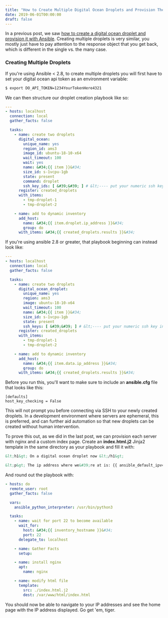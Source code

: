 ```yaml
---
title: "How to Create Multiple Digital Ocean Droplets and Provision Them Using Ansible"
date: 2019-06-01T00:00:00
draft: false
---
```


In a previous post, we saw [how to create a digital ocean droplet and provision it with Ansible](https://nickolasfisher.com/blog/How-To-Create-a-Digital-Ocean-Droplet-and-Provision-It-Using-Ansible). Creating multiple droplets is very similar, you mostly just have to pay attention to the response object that you get back, which is different in the single vs. the many case.

### Creating Multiple Droplets

If you&#39;re using Ansible &lt; 2.8, to create multiple droplets you will first have to set your digital ocean api token as an environment variable:

``` bash
$ export DO_API_TOKEN=1234YourTokenHere4321

```

We can then structure our droplet creation playbook like so:

``` yaml
---
- hosts: localhost
  connection: local
  gather_facts: false

  tasks:
    - name: create two droplets
      digital_ocean:
        unique_name: yes
        region_id: ams3
        image_id: ubuntu-18-10-x64
        wait_timeout: 100
        wait: yes
        name: &#34;{{ item }}&#34;
        size_id: s-1vcpu-1gb
        state: present
        command: droplet
        ssh_key_ids: [ &#39;&#39; ] # &lt;---- put your numeric ssh key in here
      register: created_droplets
      with_items:
        - tmp-droplet-1
        - tmp-droplet-2

    - name: add to dynamic inventory
      add_host:
        name: &#34;{{ item.droplet.ip_address }}&#34;
        group: do
      with_items: &#34;{{ created_droplets.results }}&#34;

```

If you&#39;re using ansible 2.8 or greater, that playbook beginning can instead look like:

``` yaml
---
- hosts: localhost
  connection: local
  gather_facts: false

  tasks:
    - name: create two droplets
      digital_ocean_droplet:
        unique_name: yes
        region: ams3
        image: ubuntu-18-10-x64
        wait_timeout: 100
        name: &#34;{{ item }}&#34;
        size_id: s-1vcpu-1gb
        state: present
        ssh_keys: [ &#39;&#39; ] # &lt;---- put your numeric ssh key in here
      register: created_droplets
      with_items:
        - tmp-droplet-1
        - tmp-droplet-2

    - name: add to dynamic inventory
      add_host:
        name: &#34;{{ item.data.ip_address }}&#34;
        group: do
      with_items: &#34;{{ created_droplets.results }}&#34;

```

Before you run this, you&#39;ll want to make sure to include an **ansible.cfg** file that looks like this:

```
[defaults]
host_key_checking = False
```

This will not prompt you before connecting via SSH to your newly created droplets. In a development environment where servers are ephemeral, this is preferred, and can further aid automation so that new droplets can be created without human intervention.

To prove this out, as we did in the last post, we can provision each server with nginx and a custom index page.
Create an **index.html.j2** Jinja2 template in the same directory as your playbook and fill it with:

``` html
&lt;h1&gt; On a digital ocean droplet now &lt;/h1&gt;

&lt;p&gt; The ip address where we&#39;re at is: {{ ansible_default_ipv4.address }} &lt;/p&gt;
```

And round out the playbook with:

``` yaml
- hosts: do
  remote_user: root
  gather_facts: false

  vars:
    ansible_python_interpreter: /usr/bin/python3

  tasks:
    - name: wait for port 22 to become available
      wait_for:
        host: &#34;{{ inventory_hostname }}&#34;
        port: 22
      delegate_to: localhost

    - name: Gather Facts
      setup:

    - name: install nginx
      apt:
        name: nginx

    - name: modify html file
      template:
        src: ./index.html.j2
        dest: /var/www/html/index.html

```

You should now be able to navigate to your IP addresses and see the home page with the IP address displayed. Go get &#39;em, tiger.


